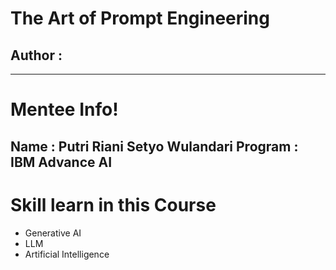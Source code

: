 # The Art of Prompt Engineering

## Author :

--------------------------------------------------------
# Mentee Info!
Name : Putri Riani Setyo Wulandari
Program : IBM Advance AI
--------------------------------------------------------

# Skill learn in this Course
- Generative AI
- LLM
- Artificial Intelligence

